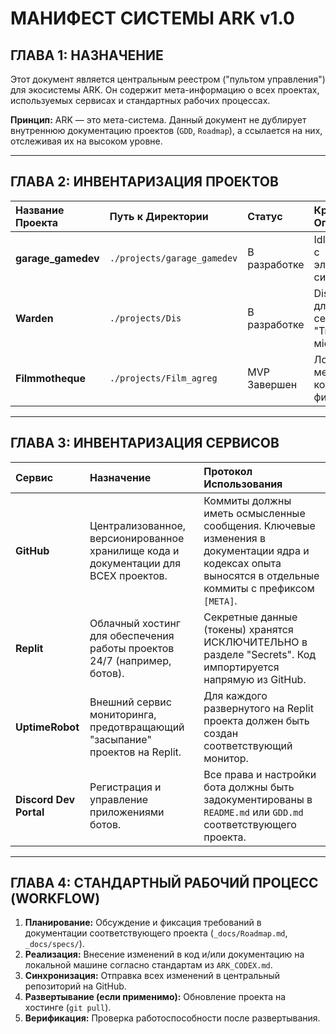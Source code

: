 # МАНИФЕСТ СИСТЕМЫ ARK v1.0

## ГЛАВА 1: НАЗНАЧЕНИЕ

Этот документ является центральным реестром ("пультом управления") для экосистемы ARK. Он содержит мета-информацию о всех проектах, используемых сервисах и стандартных рабочих процессах.

**Принцип:** ARK — это мета-система. Данный документ не дублирует внутреннюю документацию проектов (`GDD`, `Roadmap`), а ссылается на них, отслеживая их на высоком уровне.

---

## ГЛАВА 2: ИНВЕНТАРИЗАЦИЯ ПРОЕКТОВ

| Название Проекта | Путь к Директории | Статус | Краткое Описание |
| :--- | :--- | :--- | :--- |
| **garage_gamedev** | `./projects/garage_gamedev`| В разработке | Idle-кликер с элементами симулятора. |
| **Warden** | `./projects/Dis` | В разработке | Discord-бот для сервера "Тихе місце". |
| **Filmmotheque** | `./projects/Film_agreg` | MVP Завершен | Локальный менеджер коллекции фильмов. |

---

## ГЛАВА 3: ИНВЕНТАРИЗАЦИЯ СЕРВИСОВ

| Сервис | Назначение | Протокол Использования |
| :--- | :--- | :--- |
| **GitHub** | Централизованное, версионированное хранилище кода и документации для ВСЕХ проектов. | Коммиты должны иметь осмысленные сообщения. Ключевые изменения в документации ядра и кодексах опыта выносятся в отдельные коммиты с префиксом `[META]`. |
| **Replit** | Облачный хостинг для обеспечения работы проектов 24/7 (например, ботов). | Секретные данные (токены) хранятся ИСКЛЮЧИТЕЛЬНО в разделе "Secrets". Код импортируется напрямую из GitHub. |
| **UptimeRobot** | Внешний сервис мониторинга, предотвращающий "засыпание" проектов на Replit. | Для каждого развернутого на Replit проекта должен быть создан соответствующий монитор. |
| **Discord Dev Portal**| Регистрация и управление приложениями ботов. | Все права и настройки бота должны быть задокументированы в `README.md` или `GDD.md` соответствующего проекта. |

---

## ГЛАВА 4: СТАНДАРТНЫЙ РАБОЧИЙ ПРОЦЕСС (WORKFLOW)

1.  **Планирование:** Обсуждение и фиксация требований в документации соответствующего проекта (`_docs/Roadmap.md`, `_docs/specs/`).
2.  **Реализация:** Внесение изменений в код и/или документацию на локальной машине согласно стандартам из `ARK_CODEX.md`.
3.  **Синхронизация:** Отправка всех изменений в центральный репозиторий на GitHub.
4.  **Развертывание (если применимо):** Обновление проекта на хостинге (`git pull`).
5.  **Верификация:** Проверка работоспособности после развертывания.

<!-- [ARK_INTEGRITY_CHECKSUM::sha256:d8defebbd6fdb138a94bae7842aeb53461a02bd08bc72bb2793fac398482fb0a] -->